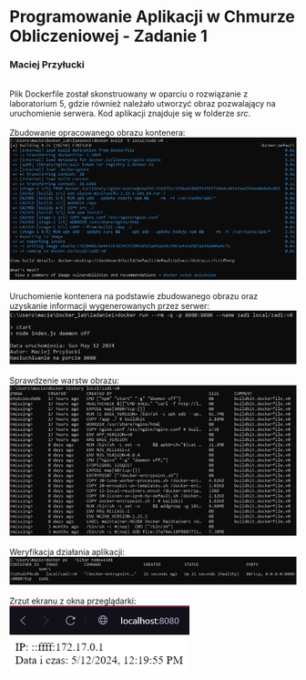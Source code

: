 # Programowanie Aplikacji w Chmurze Obliczeniowej - Zadanie 1
### Maciej Przyłucki 
<br />
Plik Dockerfile został skonstruowany w oparciu o rozwiązanie z laboratorium 5, gdzie również należało utworzyć obraz pozwalający na uruchomienie serwera. Kod aplikacji znajduje się w folderze <i>src</i>.
<br /><br />
Zbudowanie opracowanego obrazu kontenera: <br />
<img src="screenshots/3_A.png"/>
<br /><br />
Uruchomienie kontenera na podstawie zbudowanego obrazu oraz uzyskanie informacji wygenerowanych przez serwer: <br />
<img src="screenshots/3_B_C.png"/>
<br /><br />
Sprawdzenie warstw obrazu: <br />
<img src="screenshots/3_D.png">
<br /><br />
Weryfikacja działania aplikacji: <br />
<img src="screenshots/healthcheck.png">
<br /><br />
Zrzut ekranu z okna przeglądarki: <br />
<img src="screenshots/browser.png">
